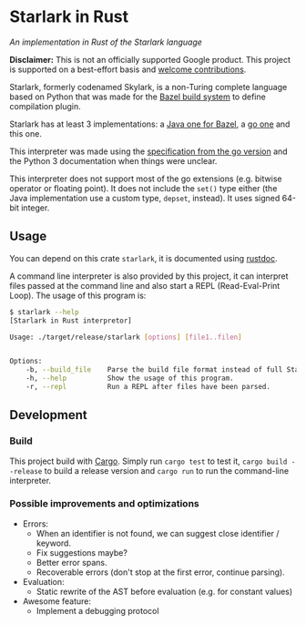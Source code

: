 # Starlark in Rust
_An implementation in Rust of the Starlark language_

**Disclaimer:** This is not an officially supported Google product. This project is supported
on a best-effort basis and [welcome contributions](CONTRIBUTING.md).

Starlark, formerly codenamed Skylark, is a non-Turing complete language based
on Python that was made for the [Bazel build system](https://bazel.build) to
define compilation plugin.

Starlark has at least 3 implementations: a [Java one for Bazel](
https://github.com/bazelbuild/bazel/tree/master/src/main/java/com/google/devtools/skylark),
a [go one](https://github.com/google/skylark) and this one.

This interpreter was made using the [specification from the go version](
https://github.com/google/skylark/blob/a0e5de7e63b47e716cca7226662a4c95d47bf873/doc/spec.md)
and the Python 3 documentation when things were unclear.

This interpreter does not support most of the go extensions (e.g. bitwise
operator or floating point). It does not include the `set()` type either (the
Java implementation use a custom type, `depset`, instead). It uses signed 64-bit
integer.

## Usage

You can depend on this crate `starlark`, it is documented using [rustdoc](TODO).

A command line interpreter is also provided by this project, it can interpret
files passed at the command line and also start a REPL (Read-Eval-Print Loop).
The usage of this program is:

```sh
$ starlark --help
[Starlark in Rust interpretor]

Usage: ./target/release/starlark [options] [file1..filen]


Options:
    -b, --build_file    Parse the build file format instead of full Starlark.
    -h, --help          Show the usage of this program.
    -r, --repl          Run a REPL after files have been parsed.
```

## Development

### Build

This project build with [Cargo](https://doc.rust-lang.org/stable/cargo/). Simply
run `cargo test` to test it, `cargo build --release` to build a release version
and `cargo run` to run the command-line interpreter.

### Possible improvements and optimizations

* Errors:
  - When an identifier is not found, we can suggest close identifier / keyword.
  - Fix suggestions maybe?
  - Better error spans.
  - Recoverable errors (don't stop at the first error, continue parsing).
* Evaluation:
  - Static rewrite of the AST before evaluation (e.g. for constant values)
* Awesome feature:
  - Implement a debugging protocol
